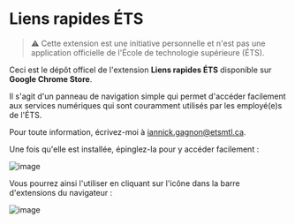# Liens rapides ÉTS

> ⚠️ Cette extension est une initiative personnelle et n'est pas une application officielle de l'École de technologie supérieure (ÉTS).

Ceci est le dépôt officel de l'extension **Liens rapides ÉTS** disponible sur **Google Chrome Store**. 

Il s'agit d'un panneau de navigation simple qui permet d'accéder facilement aux services numériques qui sont couramment utilisés par les employé(e)s de l'ÉTS.

Pour toute information, écrivez-moi à [iannick.gagnon@etsmtl.ca](mailto:iannick.gagnon@etsmtl.ca).

Une fois qu'elle est installée, épinglez-la pour y accéder facilement : 

![image](https://github.com/user-attachments/assets/4a660519-73c2-4d80-9e9c-59a35a072d63)

Vous pourrez ainsi l'utiliser en cliquant sur l'icône dans la barre d'extensions du navigateur :

![image](https://github.com/user-attachments/assets/7705a6bd-2f6e-4cd8-be47-0d12295befae)
